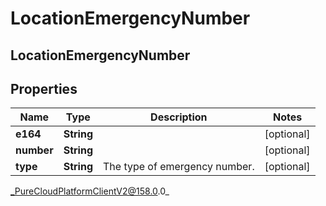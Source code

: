 # LocationEmergencyNumber

## LocationEmergencyNumber

## Properties

|Name | Type | Description | Notes|
|------------ | ------------- | ------------- | -------------|
| **e164** | **String** |  | [optional] |
| **number** | **String** |  | [optional] |
| **type** | **String** | The type of emergency number. | [optional] |



_PureCloudPlatformClientV2@158.0.0_

